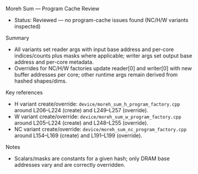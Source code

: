 Moreh Sum — Program Cache Review

- Status: Reviewed — no program-cache issues found (NC/H/W variants inspected)

Summary
- All variants set reader args with input base address and per-core indices/counts plus masks where applicable; writer args set output base address and per-core metadata.
- Overrides for NC/H/W factories update reader[0] and writer[0] with new buffer addresses per core; other runtime args remain derived from hashed shapes/dims.

Key references
- H variant create/override: `device/moreh_sum_h_program_factory.cpp` around L206–L224 (create) and L249–L257 (override).
- W variant create/override: `device/moreh_sum_w_program_factory.cpp` around L205–L224 (create) and L248–L255 (override).
- NC variant create/override: `device/moreh_sum_nc_program_factory.cpp` around L154–L169 (create) and L191–L199 (override).

Notes
- Scalars/masks are constants for a given hash; only DRAM base addresses vary and are correctly overridden.
